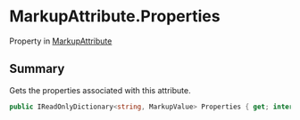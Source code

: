 # MarkupAttribute.Properties

Property in [MarkupAttribute](api/csharp/yarn.markup.markupattribute.md)

## Summary


Gets the properties associated with this
attribute.


```csharp
public IReadOnlyDictionary<string, MarkupValue> Properties { get; internal set; }
```

